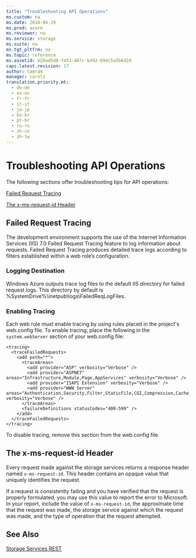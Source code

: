 ```yaml
---
title: "Troubleshooting API Operations"
ms.custom: na
ms.date: 2016-06-29
ms.prod: azure
ms.reviewer: na
ms.service: storage
ms.suite: na
ms.tgt_pltfrm: na
ms.topic: reference
ms.assetid: b20a45d8-7453-487c-b492-69dc5a5b6d2d
caps.latest.revision: 17
author: tamram
manager: carolz
translation.priority.mt: 
  - de-de
  - es-es
  - fr-fr
  - it-it
  - ja-jp
  - ko-kr
  - pt-br
  - ru-ru
  - zh-cn
  - zh-tw
---
```

# Troubleshooting API Operations
The following sections offer troubleshooting tips for API operations:  
  
 [Failed Request Tracing](#Failedrequesttracing)  
  
 [The x-ms-request-id Header](#Thex-ms-request-idheader)  
  
##  <a name="FailedRequestTracing"></a> Failed Request Tracing  
 The development environment supports the use of the Internet Information Services (IIS) 7.0 Failed Request Tracing feature to log information about requests. Failed Request Tracing produces detailed trace logs according to filters established within a web role’s configuration.  
  
### Logging Destination  
 Windows Azure outputs trace log files to the default IIS directory for failed request logs. This directory by default is %SystemDrive%\inetpub\logs\FailedReqLogFiles.  
  
### Enabling Tracing  
 Each web role must enable tracing by using rules placed in the project's web.config file. To enable tracing, place the following in the `system.webServer` section of your web.config file:  
  
```  
<tracing>  
  <traceFailedRequests>  
    <add path="*">  
      <traceAreas>  
        <add provider="ASP" verbosity="Verbose" />  
        <add provider="ASPNET" areas="Infrastructure,Module,Page,AppServices" verbosity="Verbose" />  
        <add provider="ISAPI Extension" verbosity="Verbose" />  
        <add provider="WWW Server" areas="Authentication,Security,Filter,StaticFile,CGI,Compression,Cache,RequestNotifications,Module" verbosity="Verbose" />  
      </traceAreas>  
      <failureDefinitions statusCodes="400-599" />  
    </add>  
  </traceFailedRequests>  
</tracing>  
```  
  
 To disable tracing, remove this section from the web.config file.  
  
##  <a name="Thex-ms-request-idheader"></a> The x-ms-request-id Header  
 Every request made against the storage services returns a response header named `x-ms-request-id`. This header contains an opaque value that uniquely identifies the request.  
  
 If a request is consistently failing and you have verified that the request is properly formulated, you may use this value to report the error to Microsoft. In your report, include the value of `x-ms-request-id`, the approximate time that the request was made, the storage service against which the request was made, and the type of operation that the request attempted.  
  
## See Also  
 [Storage Services REST](Azure-Storage-Services-REST-API-Reference.md)

